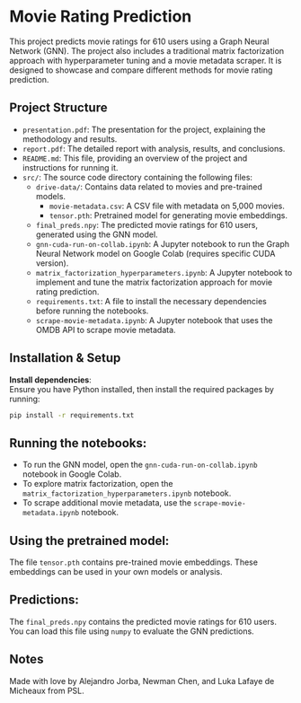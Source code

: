 # Movie Rating Prediction

This project predicts movie ratings for 610 users using a Graph Neural Network (GNN). The project also includes a traditional matrix factorization approach with hyperparameter tuning and a movie metadata scraper. It is designed to showcase and compare different methods for movie rating prediction.

## Project Structure

- `presentation.pdf`: The presentation for the project, explaining the methodology and results.
- `report.pdf`: The detailed report with analysis, results, and conclusions.
- `README.md`: This file, providing an overview of the project and instructions for running it.
- `src/`: The source code directory containing the following files:
  - `drive-data/`: Contains data related to movies and pre-trained models.
    - `movie-metadata.csv`: A CSV file with metadata on 5,000 movies.
    - `tensor.pth`: Pretrained model for generating movie embeddings.
  - `final_preds.npy`: The predicted movie ratings for 610 users, generated using the GNN model.
  - `gnn-cuda-run-on-collab.ipynb`: A Jupyter notebook to run the Graph Neural Network model on Google Colab (requires specific CUDA version).
  - `matrix_factorization_hyperparameters.ipynb`: A Jupyter notebook to implement and tune the matrix factorization approach for movie rating prediction.
  - `requirements.txt`: A file to install the necessary dependencies before running the notebooks.
  - `scrape-movie-metadata.ipynb`: A Jupyter notebook that uses the OMDB API to scrape movie metadata.

## Installation & Setup

**Install dependencies**:  
Ensure you have Python installed, then install the required packages by running:

```bash
pip install -r requirements.txt
``` 

## Running the notebooks:
- To run the GNN model, open the `gnn-cuda-run-on-collab.ipynb` notebook in Google Colab.
- To explore matrix factorization, open the `matrix_factorization_hyperparameters.ipynb` notebook.
- To scrape additional movie metadata, use the `scrape-movie-metadata.ipynb` notebook.

## Using the pretrained model:
The file `tensor.pth` contains pre-trained movie embeddings. These embeddings can be used in your own models or analysis.

## Predictions:
The `final_preds.npy` contains the predicted movie ratings for 610 users. You can load this file using `numpy` to evaluate the GNN predictions.

## Notes
Made with love by Alejandro Jorba, Newman Chen, and Luka Lafaye de Micheaux from PSL.
